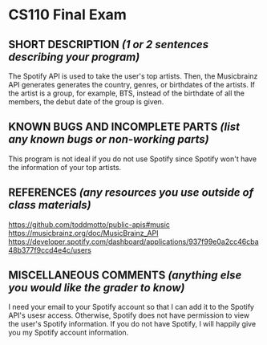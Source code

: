 # CS110 Final Exam

## SHORT DESCRIPTION *(1 or 2 sentences describing your program)*
The Spotify API is used to take the user's top artists. Then, the Musicbrainz API generates generates the country, genres, or birthdates of the artists. If the artist is a group, for example, BTS, instead of the birthdate of all the members, the debut date of the group is given.

## KNOWN BUGS AND INCOMPLETE PARTS *(list any known bugs or non-working parts)*
This program is not ideal if you do not use Spotify since Spotify won't have the information of your top artists.

## REFERENCES *(any resources you use outside of class materials)*
https://github.com/toddmotto/public-apis#music
https://musicbrainz.org/doc/MusicBrainz_API
https://developer.spotify.com/dashboard/applications/937f99e0a2cc46cba48b377f9ccd4e4c/users

## MISCELLANEOUS COMMENTS *(anything else you would like the grader to know)*
I need your email to your Spotify account so that I can add it to the Spotify API's usesr access. Otherwise, Spotify does not have permission to view the user's Spotify information. If you do not have Spotify, I will happily give you my Spotify account information.